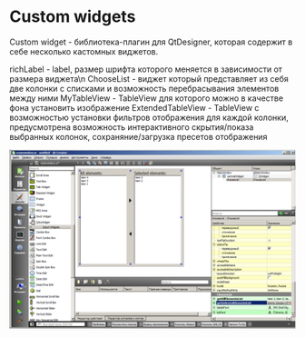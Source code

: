 # Custom widgets

Custom widget - библиотека-плагин для QtDesigner, которая содержит в себе несколько кастомных виджетов.

richLabel - label, размер шрифта которого меняется в зависимости от размера виджета\n
ChooseList - виджет который представляет из себя две колонки с списками и возможность перебрасывания элементов между ними
MyTableView - TableView для которого можно в качестве фона установить изображение
ExtendedTableView - TableView с возможностью установки фильтров отображения для каждой колонки, предусмотрена возможность интерактивного скрытия/показа выбранных колонок, сохраняние/загрузка пресетов отображения

![My image](img/img1.png)
